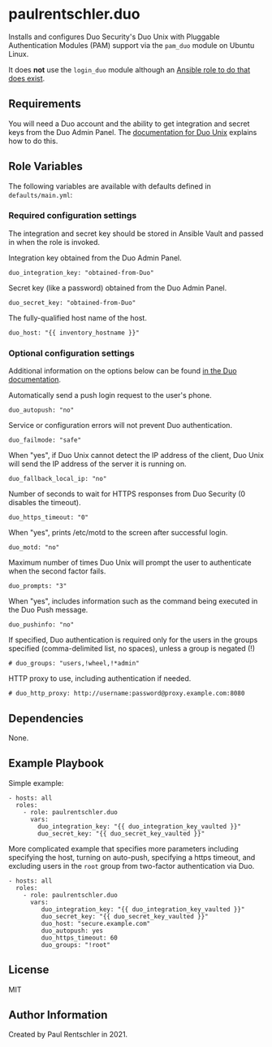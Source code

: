 paulrentschler.duo
==================

Installs and configures Duo Security's Duo Unix with Pluggable Authentication Modules (PAM) support via the `pam_duo` module on Ubuntu Linux.

It does **not** use the `login_duo` module although an [Ansible role to do that does exist](https://github.com/jlafon/ansible-duo-security).


Requirements
------------

You will need a Duo account and the ability to get integration and secret keys from the Duo Admin Panel. The [documentation for Duo Unix](https://duo.com/docs/duounix) explains how to do this.


Role Variables
--------------

The following variables are available with defaults defined in `defaults/main.yml`:

### Required configuration settings

The integration and secret key should be stored in Ansible Vault and passed in when the role is invoked.

Integration key obtained from the Duo Admin Panel.

    duo_integration_key: "obtained-from-Duo"

Secret key (like a password) obtained from the Duo Admin Panel.

    duo_secret_key: "obtained-from-Duo"

The fully-qualified host name of the host.

    duo_host: "{{ inventory_hostname }}"


### Optional configuration settings

Additional information on the options below can be found [in the Duo documentation](https://duo.com/docs/duounix#duo-configuration-options).

Automatically send a push login request to the user's phone.

    duo_autopush: "no"

Service or configuration errors will not prevent Duo authentication.

    duo_failmode: "safe"

When "yes", if Duo Unix cannot detect the IP address of the client, Duo Unix will send the IP address of the server it is running on.

    duo_fallback_local_ip: "no"

Number of seconds to wait for HTTPS responses from Duo Security (0 disables the timeout).

    duo_https_timeout: "0"

When "yes", prints /etc/motd to the screen after successful login.

    duo_motd: "no"

Maximum number of times Duo Unix will prompt the user to authenticate when the second factor fails.

    duo_prompts: "3"

When "yes", includes information such as the command being executed in the Duo Push message.

    duo_pushinfo: "no"

If specified, Duo authentication is required only for the users in the groups specified (comma-delimited list, no spaces), unless a group is negated (!)

    # duo_groups: "users,!wheel,!*admin"

HTTP proxy to use, including authentication if needed.

    # duo_http_proxy: http://username:password@proxy.example.com:8080


Dependencies
------------

None.


Example Playbook
----------------

Simple example:

    - hosts: all
      roles:
        - role: paulrentschler.duo
          vars:
            duo_integration_key: "{{ duo_integration_key_vaulted }}"
            duo_secret_key: "{{ duo_secret_key_vaulted }}"

More complicated example that specifies more parameters including specifying the host, turning on auto-push, specifying a https timeout, and excluding users in the `root` group from two-factor authentication via Duo.

    - hosts: all
      roles:
        - role: paulrentschler.duo
          vars:
             duo_integration_key: "{{ duo_integration_key_vaulted }}"
             duo_secret_key: "{{ duo_secret_key_vaulted }}"
             duo_host: "secure.example.com"
             duo_autopush: yes
             duo_https_timeout: 60
             duo_groups: "!root"


License
-------

MIT


Author Information
------------------

Created by Paul Rentschler in 2021.
